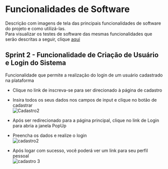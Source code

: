 # Funcionalidades de Software

Descrição com imagens de tela das principais funcionalidades de software do projeto e como utilizá-las.\
Para visualizar os testes de software das mesmas funcionalidades que serão descritas a seguir, clique [aqui](https://github.com/ICEI-PUC-Minas-PPLCC-TI/tiaw-ppl-cc-m-20212-aulas-particulares-2/blob/master/Documentacao/TestesUsabilidade/TestesDeSoftware.md)


## Sprint 2 - Funcionalidade de Criação de Usuário e Login do Sistema
Funcionalidade que permite a realização do login de um usuário cadastrado na plataforma
- Clique no link de inscreva-se para ser direcionado à página de cadastro
- Insira todos os seus dados nos campos de input e clique no botão de cadastrar<br>
![Cadastro2](https://user-images.githubusercontent.com/79855405/145930745-8f9595d9-4f79-4736-9cba-63dff545f14e.png)<br>

- Após ser redirecionado para a página principal, clique no link de Login para abria a janela PopUp
- Preencha os dados e realize o login<br>
![cadastro2](https://user-images.githubusercontent.com/79855405/145931319-47086569-f34f-43a8-b9ea-dcf34a1df454.png) <br>

- Após logar com sucesso, você poderá ver um link para seu perfil pessoal<br>
![cadastro 3](https://user-images.githubusercontent.com/79855405/145931393-fc1fb3dc-34a1-410b-b4f0-621972cde0f2.png) <br>



